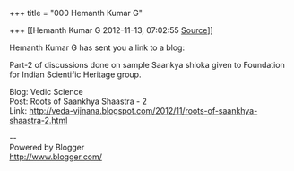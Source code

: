 +++
title = "000 Hemanth Kumar G"

+++
[[Hemanth Kumar G	2012-11-13, 07:02:55 [Source](https://groups.google.com/g/bvparishat/c/OnihvOrH4gc)]]



Hemanth Kumar G has sent you a link to a blog:  
  
Part-2 of discussions done on sample Saankya shloka given to Foundation for Indian Scientific Heritage group.  
  
Blog: Vedic Science  
Post: Roots of Saankhya Shaastra - 2  
Link: <http://veda-vijnana.blogspot.com/2012/11/roots-of-saankhya-shaastra-2.html>  
  
--  
Powered by Blogger  
<http://www.blogger.com/>  

